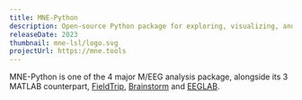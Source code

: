 ```yaml
---
title: MNE-Python
description: Open-source Python package for exploring, visualizing, and analyzing human neurophysiological data (MEG, EEG, sEEG, ECoG, NIRS, and more).
releaseDate: 2023
thumbnail: mne-lsl/logo.svg
projectUrl: https://mne.tools
---
```


MNE-Python is one of the 4 major M/EEG analysis package, alongside its 3 MATLAB
counterpart, [FieldTrip](https://www.fieldtriptoolbox.org/),
[Brainstorm](https://neuroimage.usc.edu/brainstorm/Introduction) and
[EEGLAB](https://sccn.ucsd.edu/eeglab/index.php).
